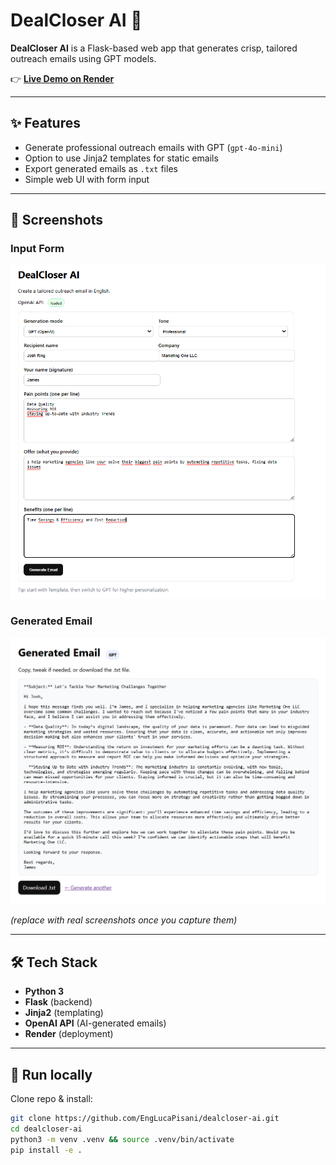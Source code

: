 # DealCloser AI 🚀

**DealCloser AI** is a Flask-based web app that generates crisp, tailored outreach emails using GPT models.

👉 **[Live Demo on Render](https://dealcloser-ai.onrender.com)**

---

## ✨ Features
- Generate professional outreach emails with GPT (`gpt-4o-mini`)
- Option to use Jinja2 templates for static emails
- Export generated emails as `.txt` files
- Simple web UI with form input

---

## 📸 Screenshots

### Input Form
![Form Screenshot](docs/screenshot_form.png)

### Generated Email
![Result Screenshot](docs/screenshot_result.png)

*(replace with real screenshots once you capture them)*

---

## 🛠 Tech Stack
- **Python 3**
- **Flask** (backend)
- **Jinja2** (templating)
- **OpenAI API** (AI-generated emails)
- **Render** (deployment)

---

## 🚀 Run locally
Clone repo & install:
```bash
git clone https://github.com/EngLucaPisani/dealcloser-ai.git
cd dealcloser-ai
python3 -m venv .venv && source .venv/bin/activate
pip install -e .

